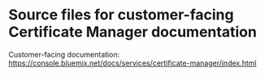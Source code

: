 # Source files for customer-facing Certificate Manager documentation


Customer-facing documentation: https://console.bluemix.net/docs/services/certificate-manager/index.html


